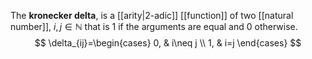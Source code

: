 
The **kronecker delta**, is a [[arity|2-adic]] [[function]] of two [[natural number]], $i,j\in\mathbb N$ that is $1$ if the arguments are equal and $0$ otherwise.
$$
\delta_{ij}=\begin{cases}
0, & i\neq j \\
1, & i=j
\end{cases}
$$

